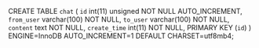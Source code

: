 CREATE TABLE `chat` (
  `id` int(11) unsigned NOT NULL AUTO_INCREMENT,
  `from_user` varchar(100) NOT NULL,
  `to_user` varchar(100) NOT NULL,
  `content` text NOT NULL,
  `create_time` int(11) NOT NULL,
  PRIMARY KEY (`id`)
) ENGINE=InnoDB AUTO_INCREMENT=1 DEFAULT CHARSET=utf8mb4;